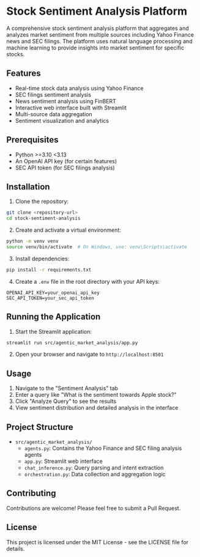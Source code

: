 # Stock Sentiment Analysis Platform

A comprehensive stock sentiment analysis platform that aggregates and analyzes market sentiment from multiple sources including Yahoo Finance news and SEC filings. The platform uses natural language processing and machine learning to provide insights into market sentiment for specific stocks.

## Features

- Real-time stock data analysis using Yahoo Finance
- SEC filings sentiment analysis
- News sentiment analysis using FinBERT
- Interactive web interface built with Streamlit
- Multi-source data aggregation
- Sentiment visualization and analytics

## Prerequisites

- Python >=3.10 <3.13
- An OpenAI API key (for certain features)
- SEC API token (for SEC filings analysis)

## Installation

1. Clone the repository:
```bash
git clone <repository-url>
cd stock-sentiment-analysis
```

2. Create and activate a virtual environment:
```bash
python -m venv venv
source venv/bin/activate  # On Windows, use: venv\Scripts\activate
```

3. Install dependencies:
```bash
pip install -r requirements.txt
```

4. Create a `.env` file in the root directory with your API keys:
```
OPENAI_API_KEY=your_openai_api_key
SEC_API_TOKEN=your_sec_api_token
```

## Running the Application

1. Start the Streamlit application:
```bash
streamlit run src/agentic_market_analysis/app.py
```

2. Open your browser and navigate to `http://localhost:8501`

## Usage

1. Navigate to the "Sentiment Analysis" tab
2. Enter a query like "What is the sentiment towards Apple stock?"
3. Click "Analyze Query" to see the results
4. View sentiment distribution and detailed analysis in the interface

## Project Structure

- `src/agentic_market_analysis/`
  - `agents.py`: Contains the Yahoo Finance and SEC filing analysis agents
  - `app.py`: Streamlit web interface
  - `chat_inference.py`: Query parsing and intent extraction
  - `orchestration.py`: Data collection and aggregation logic

## Contributing

Contributions are welcome! Please feel free to submit a Pull Request.

## License

This project is licensed under the MIT License - see the LICENSE file for details.
